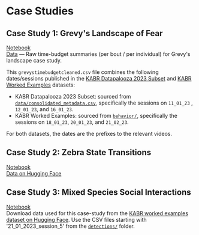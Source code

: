 # Case Studies 

## Case Study 1: Grevy's Landscape of Fear
[Notebook](1_grevys_landscape/grevys_landscape_of_fear.ipynb) \
[Data](https://github.com/Imageomics/kabr-tools/blob/master/docs/case_studies/1_grevys_landscape/data/grevystimebudgetscleaned.csv) — Raw time-budget summaries (per bout / per individual) for Grevy's landscape case study.

This `grevystimebudgetcleaned.csv` file combines the following dates/sessions published in the [KABR Datapalooza 2023 Subset](https://huggingface.co/datasets/imageomics/kabr-datapalooza-2023-subset) and [KABR Worked Examples](https://huggingface.co/datasets/imageomics/kabr-worked-examples/) datasets:
- KABR Datapalooza 2023 Subset: sourced from [`data/consolidated_metadata.csv`](https://huggingface.co/datasets/imageomics/kabr-datapalooza-2023-subset/blob/main/data/consolidated_metadata.csv), specifically the sessions on `11_01_23` , `12_01_23`, and `16_01_23`.
- KABR Worked Examples: sourced from [`behavior/`](https://huggingface.co/datasets/imageomics/kabr-worked-examples/tree/main/behavior), specifically the sessions on `18_01_23`, `20_01_23`, and `21_02_23`.

For both datasets, the dates are the prefixes to the relevant videos.

## Case Study 2: Zebra State Transitions
[Notebook](2_zebra_transition/behaviortransitionsheatmap.ipynb) \
[Data on Hugging Face](https://huggingface.co/datasets/imageomics/kabr-datapalooza-2023-subset/tree/main/data/consolidated_metadata.csv)

## Case Study 3: Mixed Species Social Interactions
[Notebook](3_mixed_species_social/mixed_species_overlap.ipynb) \
Download data used for this case-study from the [KABR worked examples dataset on Hugging Face](https://huggingface.co/datasets/imageomics/kabr-worked-examples). Use the CSV files starting with '21_01_2023_session_5' from the [`detections/`](https://huggingface.co/datasets/imageomics/kabr-worked-examples/tree/main/detections) folder.
